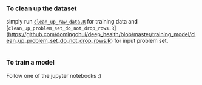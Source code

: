 ### To clean up the dataset

simply run [```clean_up_raw_data.R```](https://github.com/domingohui/deep_health/blob/master/training_model/clean_up_raw_data.R)
for training data
and [```clean_up_problem_set_do_not_drop_rows.R```]
(https://github.com/domingohui/deep_health/blob/master/training_model/clean_up_problem_set_do_not_drop_rows.R)
for input problem set. 

# #
### To train a model

Follow one of the jupyter notebooks :)
